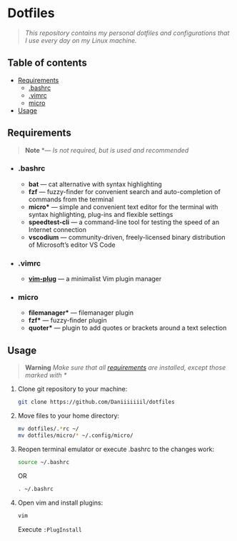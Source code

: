 # **Dotfiles**
> *This repository contains my personal dotfiles and configurations that I use every day on my Linux machine.*


## Table of contents
- [Requirements](#requirements)
    - [.bashrc](#bashrc)
    - [.vimrc](#vimrc)
    - [micro](#micro)
- [Usage](#usage)
&nbsp;


## Requirements
> **Note**
> **&mdash; Is not required, but is used and recommended*
&nbsp;

- ### **.bashrc**
    - **bat** &mdash; cat alternative with syntax highlighting
    - **fzf** &mdash; fuzzy-finder for convenient search and auto-completion of commands from the terminal
    - **micro\*** &mdash; simple and convenient text editor for the terminal with syntax highlighting, plug-ins and flexible settings
    - **speedtest-cli** &mdash; a command-line tool for testing the speed of an Internet connection
    - **vscodium** &mdash; community-driven, freely-licensed binary distribution of Microsoft’s editor VS Code
&nbsp;

- ### **.vimrc**
    - [**vim-plug**](https://github.com/junegunn/vim-plug) &mdash; a minimalist Vim plugin manager
&nbsp;

- ### **micro**
    - **filemanager\*** &mdash; filemanager plugin
    - **fzf\*** &mdash; fuzzy-finder plugin
    - **quoter\*** &mdash; plugin to add quotes or brackets around a text selection
&nbsp;


## Usage
> **Warning**
> *Make sure that all [requirements](#requirements) are installed, except those marked with \**
&nbsp;

1. Clone git repository to your machine:
    ``` bash
    git clone https://github.com/Daniiiiiiil/dotfiles
    ```
2. Move files to your home directory:
    ```bash
    mv dotfiles/.*rc ~/
    mv dotfiles/micro/* ~/.config/micro/
    ```
3. Reopen terminal emulator or execute .bashrc to the changes work:
    ```bash
    source ~/.bashrc
    ```

    OR

    ```bash
    . ~/.bashrc
    ```
4. Open vim and install plugins:
    ```bash
    vim
    ```
    Execute `:PlugInstall`
